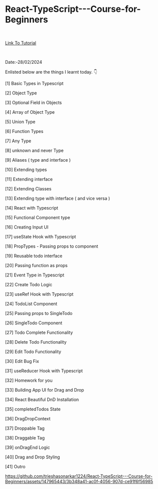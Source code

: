 # React-TypeScript---Course-for-Beginners
<br>

<a href = "https://www.youtube.com/watch?v=FJDVKeh7RJI"> Link To Tutorial </a>

<br>

Date:-28/02/2024
<br>

Enlisted below are the things I learnt today. 👇
<br>


[1] Basic Types in Typescript
<br>

[2] Object Type
<br>

[3] Optional Field in Objects
<br>

[4] Array of Object Type
<br>

[5] Union Type
<br>

[6] Function Types
<br>

[7] Any Type
<br>

[8] unknown and never Type
<br>

[9] Aliases ( type and interface )
<br>

[10] Extending types
<br>

[11] Extending interface
<br>

[12] Extending Classes
<br>

[13] Extending type with interface ( and vice versa )
<br>

[14] React with Typescript
<br>

[15] Functional Component type
<br>

[16] Creating Input UI
<br>

[17] useState Hook with Typescript
<br>

[18] PropTypes - Passing props to component
<br>

[19] Reusable todo interface
<br>

[20] Passing function as props
<br>

[21] Event Type in Typescript
<br>

[22] Create Todo Logic
<br>

[23] useRef Hook with Typescript
<br>

[24] TodoList Component
<br>

[25] Passing props to SingleTodo
<br>

[26] SingleTodo Component
<br>

[27] Todo Complete Functionality
<br>

[28] Delete Todo Functionality
<br>

[29] Edit Todo Functionality
<br>

[30] Edit Bug Fix
<br>

[31] useReducer Hook with Typescript
<br>

[32] Homework for you
<br>

[33] Building App UI for Drag and Drop
<br>

[34] React Beautiful DnD Installation
<br>

[35] completedTodos State
<br>

[36] DragDropContext
<br>

[37] Droppable Tag
<br>

[38] Draggable Tag
<br>

[39] onDragEnd Logic
<br>

[40] Drag and Drop Styling
<br>

[41] Outro
<br>

https://github.com/trieshasonarkar1224/React-TypeScript---Course-for-Beginners/assets/147965443/3b348a41-ac0f-4056-907d-ce91f6f56985
